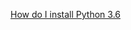 

[How do I install Python 3.6](https://askubuntu.com/questions/865554/how-do-i-install-python-3-6-using-apt-get)
